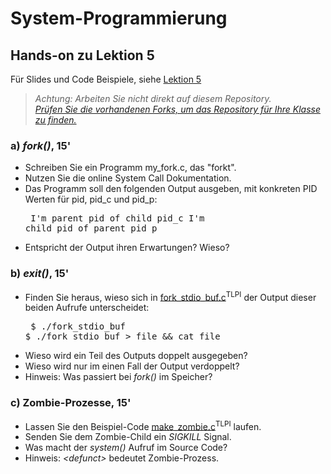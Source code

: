 # System-Programmierung
## Hands-on zu Lektion 5
Für Slides und Code Beispiele, siehe [Lektion 5](../../../fhnw-syspr/blob/master/05/README.md)

> *Achtung: Arbeiten Sie nicht direkt auf diesem Repository.*<br/>
> *[Prüfen Sie die vorhandenen Forks, um das Repository für Ihre Klasse zu finden.](../../network/members)*

### a) *fork()*, 15'
* Schreiben Sie ein Programm my_fork.c, das "forkt".
* Nutzen Sie die online System Call Dokumentation.
* Das Programm soll den folgenden Output ausgeben, mit konkreten PID Werten für pid, pid_c und pid_p:<pre>
I'm parent pid of child pid_c
I'm child pid of parent pid_p</pre>
* Entspricht der Output ihren Erwartungen? Wieso?

### b) *exit()*, 15'
* Finden Sie heraus, wieso sich in [fork_stdio_buf.c](http://man7.org/tlpi/code/online/book/procexec/fork_stdio_buf.c.html)<sup>TLPI</sup> der Output dieser beiden Aufrufe unterscheidet:<pre>
$ ./fork_stdio_buf
$ ./fork_stdio_buf > file && cat file</pre>
* Wieso wird ein Teil des Outputs doppelt ausgegeben?
* Wieso wird nur im einen Fall der Output verdoppelt?
* Hinweis: Was passiert bei *fork()* im Speicher?

### c) Zombie-Prozesse, 15'
* Lassen Sie den Beispiel-Code [make_zombie.c](http://man7.org/tlpi/code/online/book/procexec/make_zombie.c.html)<sup>TLPI</sup> laufen.
* Senden Sie dem Zombie-Child ein *SIGKILL* Signal.
* Was macht der *system()* Aufruf im Source Code?
* Hinweis: _&lt;defunct&gt;_ bedeutet Zombie-Prozess.
